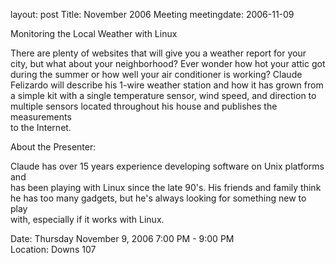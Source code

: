 layout: post
Title: November 2006 Meeting
meetingdate: 2006-11-09

Monitoring the Local Weather with Linux                                        
                                                                             
There are plenty of websites that will give you a weather report for your      
city, but what about your neighborhood? Ever wonder how hot your attic got     
during the summer or how well your air conditioner is working? Claude          
Felizardo will describe his 1-wire weather station and how it has grown from a 
simple kit with a single temperature sensor, wind speed, and direction to      
multiple sensors located throughout his house and publishes the measurements   
to the Internet.                                                               
                                                                             
About the Presenter:                                                           
                                                                             
Claude has over 15 years experience developing software on Unix platforms and  
has been playing with Linux since the late 90's. His friends and family think  
he has too many gadgets, but he's always looking for something new to play     
with, especially if it works with Linux.                                       
                                                                             
Date: Thursday November 9, 2006 7:00 PM - 9:00 PM                                
Location: Downs 107                                         
